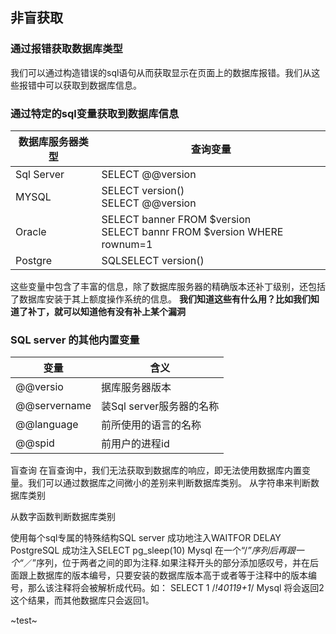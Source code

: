 ## 非盲获取
### 通过报错获取数据库类型
我们可以通过构造错误的sql语句从而获取显示在页面上的数据库报错。我们从这些报错中可以获取到数据库信息。  

### 通过特定的sql变量获取到数据库信息

数据库服务器类型|查询变量
----------------|--------
Sql Server|SELECT @@version
MYSQL | SELECT version()<br> SELECT @@version 
Oracle | SELECT banner FROM $version <br> SELECT bannr FROM $version WHERE rownum=1
Postgre|SQLSELECT version()  

这些变量中包含了丰富的信息，除了数据库服务器的精确版本还补丁级别，还包括了数据库安装于其上额度操作系统的信息。
**我们知道这些有什么用？比如我们知道了补丁，就可以知道他有没有补上某个漏洞**  

### SQL server 的其他内置变量

变量|含义
---|---
@@versio|据库服务器版本
@@servername|装Sql server服务器的名称
@@language|前所使用的语言的名称
@@spid|前用户的进程id

盲查询
在盲查询中，我们无法获取到数据库的响应，即无法使用数据库内置变量。我们可以通过数据库之间微小的差别来判断数据库类别。
从字符串来判断数据库类别

从数字函数判断数据库类别

使用每个sql专属的特殊结构SQL server
成功地注入WAITFOR DELAY
PostgreSQL
成功注入SELECT pg_sleep(10)
Mysql
在一个“/*”序列后再跟一个“*／”序列，位于两者之间的即为注释.如果注释开头的部分添加感叹号，并在后面跟上数据库的版本编号，只要安装的数据库版本高于或者等于注释中的版本编号，那么该注释将会被解析成代码。如：
SELECT 1 /*!40119+1*/
Mysql 将会返回2这个结果，而其他数据库只会返回1。

~test~

```{.python .input}

```
